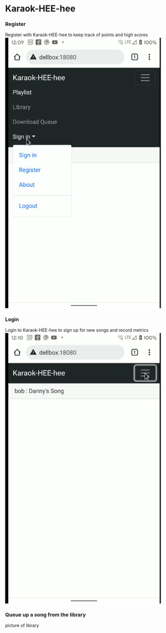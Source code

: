 # Karaok-HEE-hee

### Register

Register with Karaok-HEE-hee to keep track of points and high scores
<img src="https://raw.githubusercontent.com/neotericpiguy/i/master/Karaok-HEE-hee/register.gif" width="650">

### Login

Login to Karaok-HEE-hee to sign up for new songs and record metrics
<img src="https://raw.githubusercontent.com/neotericpiguy/i/master/Karaok-HEE-hee/login.gif" width="650">

### Queue up a song from the library

picture of library
